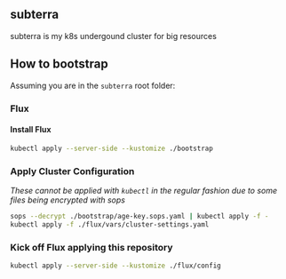 ## subterra

subterra is my k8s undergound cluster for big resources

## How to bootstrap

Assuming you are in the `subterra` root folder:

### Flux

#### Install Flux

```sh
kubectl apply --server-side --kustomize ./bootstrap
```

### Apply Cluster Configuration

_These cannot be applied with `kubectl` in the regular fashion due to some files being encrypted with sops_

```sh
sops --decrypt ./bootstrap/age-key.sops.yaml | kubectl apply -f -
kubectl apply -f ./flux/vars/cluster-settings.yaml
```

### Kick off Flux applying this repository

```sh
kubectl apply --server-side --kustomize ./flux/config
```
